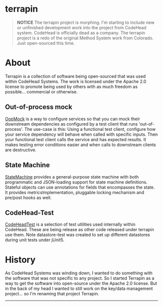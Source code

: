 # terrapin

> **NOTICE** The terrapin project is morphing. I'm starting to include new or unfinished development
> work into the project from CodeHead system. CodeHead is officially dead as a company.
> The terrapin project is a redo of the original Method System work from Colorado.
> Just open-sourced this time.

# About

Terrapin is a collection of software being open-sourced that was used within CodeHead Systems.
The work is licensed under the Apache 2.0 license to promote being used by others with as much freedom
as possible... commercial or otherwise.

## Out-of-process mock

[OopMock](https://github.com/wolpert/terrapin/tree/main/oop-mock) is a way to configure
services so that you can mock their downstream dependencies as configured by a test client
that runs 'out-of-process'. The use-case is this: Using a functional test client, configure
how your service dependency will behave when called with specific inputs. Then your 
functional test client calls the service and has expected results.  It makes testing
error conditions easier and when calls to downstream clients are destructive.

## State Machine

[StateMachine](https://github.com/wolpert/terrapin/tree/main/statemachine) provides a general-purpose
state machine with both programmatic and JSON-loading support for state machine definitions. Stateful
objects can use annotations for fields that encompasses the state. It provides metricsImplementation, pluggable locking
mechanism and pre/post hooks as well. 

## CodeHead-Test

[CodeHeadTest](https://github.com/wolpert/terrapin/tree/main/codehead-test) is a selection of test utilities
used internally within CodeHead. These are being release as other code released under terrapin use them.
Note datastore-test was created to set up different datastores during unit tests under
jUnit5.

# History

As CodeHead Systems was winding down, I wanted to do something with the software that 
was not specific to any project. So I started Terrapin as a way to get the software into
open-source under the Apache 2.0 license. But in the back of my head I wanted to still
work on the key/data management project... so I'm renaming that project Terrapin.

---
